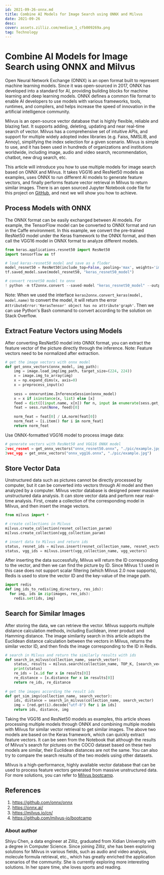 ```yaml
---
id: 2021-09-26-onnx.md
title: Combine AI Models for Image Search using ONNX and Milvus
date: 2021-09-26
desc:
cover: assets.zilliz.com/medium_1_cfb009269a.png
tag: Technology
---
```


# Combine AI Models for Image Search using ONNX and Milvus

Open Neural Network Exchange (ONNX) is an open format built to represent machine learning models. Since it was open-sourced in 2017, ONNX has developed into a standard for AI, providing building blocks for machine learning and deep learning models. ONNX defines a common file format to enable AI developers to use models with various frameworks, tools, runtimes, and compilers, and helps increase the speed of innovation in the artificial intelligence community.

Milvus is an open-source vector database that is highly flexible, reliable and blazing fast. It supports adding, deleting, updating and near real-time search of vector. Milvus has a comprehensive set of intuitive APIs, and support for multiple widely adopted index libraries (e.g. Faiss, NMSLIB, and Annoy), simplifying the index selection for a given scenario. Milvus is simple to use, and it has been used in hundreds of organizations and institutions worldwide, including image, audio and video search, recommendation, chatbot, new drug search, etc.

This article will introduce you how to use multiple models for image search based on ONNX and Milvus. It takes VGG16 and ResNet50 models as examples, uses ONNX to run different AI models to generate feature vectors, and finally performs feature vector retrieval in Milvus to return similar images. There is an open sourced Jupyter Notebook code file for this project on [GitHub](https://github.com/milvus-io/bootcamp/blob/master/etc/onnx_and_milvus/milvus_with_different_models.ipynb), and next we will show you how to achieve.

## Process Models with ONNX

The ONNX format can be easily exchanged between AI models. For example, the TensorFlow model can be converted to ONNX format and run in the Caffe environment. In this example, we convert the pre-trained ResNet50 model under the Keras framework to the ONNX format, and then call the VGG16 model in ONNX format to analyze different models.

```python
from keras.applications.resnet50 import ResNet50
import tensorflow as tf

# load keras-resnet50 model and save as a floder
model_resnet50 = ResNet50(include_top=False, pooling='max', weights='imagenet')
tf.saved_model.save(model_resnet50, "keras_resnet50_model")

# convert resnet50 model to onnx
! python -m tf2onnx.convert --saved-model "keras_resnet50_model" --output "onnx_resnet50.onnx"
```

Note: When we used the interface `keras2onnx.convert_keras(model, model.name)` to convert the model, it will return the error `AttributeError:'KerasTensor' object has no attribute'graph'`. Then we can use Python's Bash command to convert according to the solution on Stack Overflow.

## Extract Feature Vectors using Models

After converting ResNet50 model into ONNX format, you can extract the feature vector of the picture directly through the inference. Note: Feature vectors need to be normalized after extraction.

```python
# get the image vectors with onnx model
def get_onnx_vectors(onnx_model, img_path):
    img = image.load_img(img_path, target_size=(224, 224))
    x = image.img_to_array(img)
    x = np.expand_dims(x, axis=0)
    x = preprocess_input(x)
    
    sess = onnxruntime.InferenceSession(onnx_model)
    x = x if isinstance(x, list) else [x]
    feed = dict([(input.name, x[n]) for n, input in enumerate(sess.get_inputs())])
    feat = sess.run(None, feed)[0]
    
    norm_feat = feat[0] / LA.norm(feat[0])
    norm_feat = [i.item() for i in norm_feat]
    return norm_feat
```

Use ONNX-formatted VGG16 model to process image data:

```python
# generate vectors with ResNet50 and VGG16 ONNX model
2vec_resnet = get_onnx_vectors("onnx_resnet50.onnx", "./pic/example.jpg")
3vec_vgg = get_onnx_vectors("onnx_vgg16.onnx", "./pic/example.jpg")
```

## Store Vector Data

Unstructured data such as pictures cannot be directly processed by computer, but it can be converted into vectors through AI model and then analyzed by a computer. Milvus vector database is designed power massive unstructured data analysis. It can store vector data and perform near real-time analysis. First, create a collection of the corresponding model in Milvus, and then insert the image vectors.

```python
from milvus import *

# create collections in Milvus
milvus.create_collection(resnet_collection_param)
milvus.create_collection(vgg_collection_param)

# insert data to Milvus and return ids
status, resnet_ids = milvus.insert(resnet_collection_name, resnet_vectors)
status, vgg_ids = milvus.insert(vgg_collection_name, vgg_vectors)
```

After inserting the data successfully, Milvus will return the ID corresponding to the vector, and then we can find the picture by ID. Since Milvus 1.1 used in this case does not support scalar filtering (which Milvus 2.0 now supports), Redis is used to store the vector ID and the key-value of the image path.

```python
import redis
def img_ids_to_redis(img_directory, res_ids):
  for img, ids in zip(images, res_ids):
    redis.set(ids, img)
```

## Search for Similar Images

After storing the data, we can retrieve the vector. Milvus supports multiple distance calculation methods, including Euclidean, inner product and Hamming distance. The image similarity search in this article adopts the Euclidean distance calculation between the vectors in Milvus, returns the similar vector ID, and then finds the image corresponding to the ID in Redis.

```python
# search in Milvus and return the similarly results with ids
def search_in_milvus(collection_name, search_vector):
    status, results = milvus.search(collection_name, TOP_K, [search_vector])
    print(status)
    re_ids = [x.id for x in results[0]]
    re_distance = [x.distance for x in results[0]]
    return re_ids, re_distance
    
# get the images according the result ids
def get_sim_imgs(collection_name, search_vector):
    ids, distance = search_in_milvus(collection_name, search_vector)
    img = [red.get(i).decode("utf-8") for i in ids]
    return ids, distance, img
```

Taking the VGG16 and ResNet50 models as examples, this article shows processing multiple models through ONNX and combining multiple models with Milvus for similar vector retrieval to get similar images. The above two models are based on the Keras framework, which can quickly extract feature vectors. It can be seen from the Notebook that although the results of Milvus's search for pictures on the COCO dataset based on these two models are similar, their Euclidean distances are not the same. You can also try to compare the search results of the two models using other datasets.

Milvus is a high-performance, highly available vector database that can be used to process feature vectors generated from massive unstructured data. For more solutions, you can refer to [Milvus bootcamp](https://github.com/milvus-io/bootcamp).

## References

1. https://github.com/onnx/onnx
2. https://onnx.ai/
3. https://milvus.io/cn/
4. https://github.com/milvus-io/bootcamp



### About author

Shiyu Chen, a data engineer at Zilliz, graduated from Xidian University with a degree in Computer Science. Since joining Zilliz, she has been exploring solutions for Milvus in various fields, such as audio and video analysis, molecule formula retrieval, etc., which has greatly enriched the application scenarios of the community. She is currently exploring more interesting solutions. In her spare time, she loves sports and reading.
